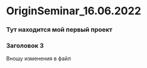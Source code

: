 # OriginSeminar_16.06.2022
### Тут находится мой первый проект
### Заголовок 3
Вношу изменения в файл
